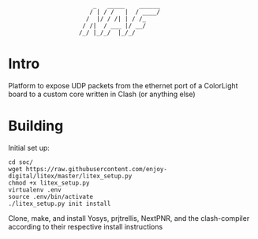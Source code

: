 ```
                        _   _____    ______
                       / | / /   |  / ____/
                      /  |/ / /| | / /_    
                     / /|  / ___ |/ __/    
                    /_/ |_/_/  |_/_/       
```
# Intro
Platform to expose UDP packets from the ethernet port of a ColorLight board to a custom core written in Clash (or anything else)

# Building
Initial set up:
```
cd soc/
wget https://raw.githubusercontent.com/enjoy-digital/litex/master/litex_setup.py
chmod +x litex_setup.py
virtualenv .env
source .env/bin/activate
./litex_setup.py init install
```
Clone, make, and install Yosys, prjtrellis, NextPNR, and the clash-compiler according to their respective install instructions
